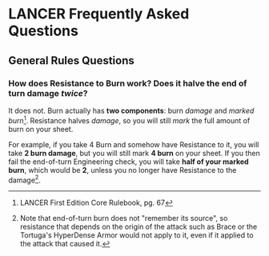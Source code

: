 # LANCER Frequently Asked Questions

<!-- toc -->

## General Rules Questions

### How does Resistance to Burn work? Does it halve the end of turn damage *twice*?
It does not. Burn actually has **two components**: burn *damage* and *marked burn*[^1]. Resistance halves *damage*, so you will still *mark* the full amount of burn on your sheet.

For example, if you take 4 Burn and somehow have Resistance to it, you will take **2 burn damage**, but you will still mark **4 burn** on your sheet. If you then fail the end-of-turn Engineering check, you will take **half of your marked burn**, which would be **2**, unless you no longer have Resistance to the damage[^2].

[^1]: LANCER First Edition Core Rulebook, pg. 67
[^2]: Note that end-of-turn burn does not "remember its source", so resistance that depends on the origin of the attack such as Brace or the Tortuga's HyperDense Armor would not apply to it, even if it applied to the attack that caused it.